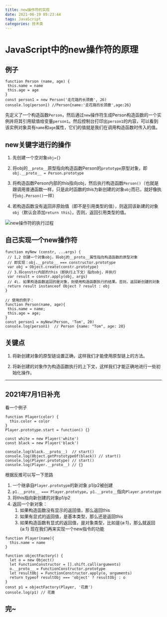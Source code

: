 ```yaml
---
title: new操作符的实现
date: 2021-06-19 05:23:44
tags: JavaScript
categories: 技术类
---
```

<meta name="referrer" content="no-referrer"/>

# JavaScript中的new操作符的原理

## 例子

```
function Person (name, age) {
 this.name = name
 this.age = age
}
const person1 = new Person('走花路的长颈鹿', 26)
console.log(person1) //Person{name:'走花路的长颈鹿',age:26}
```

先定义了一个构造函数`Person`，然后通过`new`操作符生成Person构造函数的一个实例并将其引用赋值给变量`person1`。然后控制台打印出`person1`的内容，可以看到该实例对象具有`name`和`age`属性，它们的值就是我们在调用构造函数时传入的值。

## new关键字进行的操作

1.  先创建一个空对象`obj={}`

2.  将obj的`__proto__`原型指向构造函数Person的`prototype`原型对象，即`obj.__proto__ = Person.prototype`

3.  将构造函数Person内部的this指向obj，然后执行构造函数`Person()`（也就是跟调用普通函数一样，只是此时函数的this为新创建的对象`obj`而已，就好像执行`obj.Person()`一样）

4.  若构造函数没有返回非原始值（即不是引用类型的值），则返回该新建的对象`obj`（默认会添加`return this`）。否则，返回引用类型的值。

![new操作符的执行过程](https://upload-images.jianshu.io/upload_images/13931286-2638e8196f6e699b?imageMogr2/auto-orient/strip%7CimageView2/2/w/1240) 

## 自己实现一个new操作符

```
function myNew (constr, ...args) {
 // 1,2 创建一个对象obj，将obj的__proto__属性指向构造函数的原型对象
 // 即实现：obj.__proto__ === constructor.prototype
 var obj = Object.create(constr.prototype)
 // 3.将constrc内部的this（即执行上下文）指向obj，并执行
 var result = constr.apply(obj, args)
 // 4\. 如果构造函数返回的是对象，则使用构造函数执行的结果。否则，返回新创建的对象
 return result instanceof Object ? result : obj
}

// 使用的例子：
function Person(name, age){
 this.name = name;
 this.age = age;
}
const person1 = myNew(Person, 'Tom', 20)
console.log(person1)  // Person {name: "Tom", age: 20}
```

## 关键点

1.  将新创建对象的原型链设置正确，这样我们才能使用原型链上的方法。

2.  将新创建的对象作为构造函数执行的上下文，这样我们才能正确地进行一些初始化操作。

<hr>

## 2021年7月1日补充

看一个例子
```
function Player(color) {
  this.color = color
}
Player.prototype.start = function() {}

const white = new Player('white')
const black = new Player('black')

console.log(black.__proto__)  // start()
console.log(Object.getPrototypeOf(black)) // start()
console.log(Player.prototype) // start()
console.log(Player.__proto__) // {}
```
根据反推可以写一下思路
1. 一个继承自`Player.prototype`的新对象 p1/p2被创建
2. `p1.__proto__ === Player.prototype`，`p1.__proto__`指向`Player.prototype`
3. 将this指向新创建的对象p1/p2
4. 返回一个新对象：
    1. 如果构造函数没有显示的返回值，那么返回this
    2. 如果有显式的返回值，是基本类型，那么还是返回this
    3. 如果构造函数有显式的返回值，是对象类型，比如是{a:1}，那么就返回{a:1}
现在我们再来实现一个new指令的功能
```
function Player(name){
  this.name = name
}

function objectFactory() {
  let o = new Object()
  let FunctionConstructor = [].shift.call(arguments)
  o.__proto__ = FunctionConstructor.prototype
  let resultObj = FunctionConstructor.apply(o, arguments) 
  return typeof resultObj === 'object' ? resultObj : o
}
const p1 = objectFactory(Player, '花鹿')
console.log(p1) // 花鹿
``` 
## 完~

